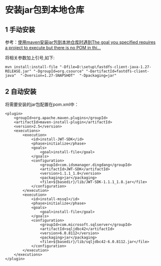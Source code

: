 # 安装jar包到本地仓库

## 1 手动安装

参考：[使用maven安装jar包到本地仓库时遇到The goal you specified requires a project to execute but there is no POM in thi...](https://blog.csdn.net/weixin_30682415/article/details/101948894)

将相关参数加上引号,如下:

```
mvn install:install-file "-Dfile=D:\setup\fastdfs-client-java-1.27-RELEASE.jar" "-DgroupId=org.csource" "-DartifactId=fastdfs-client-java"  "-Dversion=1.27-SNAPSHOT"  "-Dpackaging=jar"
```

## 2 自动安装

将需要安装的jar包配置在pom.xml中：

```
<plugin>
    <groupId>org.apache.maven.plugins</groupId>
    <artifactId>maven-install-plugin</artifactId>
    <version>2.5</version>
    <executions>
        <execution>
            <id>install-JWT-SDK</id>
            <phase>initialize</phase>
            <goals>
                <goal>install-file</goal>
            </goals>
            <configuration>
                <groupId>com.idsmanager.dingdang</groupId>
                <artifactId>JWT-SDK</artifactId>
                <version>1.1.1_1.8</version>
                <packaging>jar</packaging>
                <file>${basedir}/lib/JWT-SDK-1.1.1_1.8.jar</file>
            </configuration>
        </execution>
        <execution>
            <id>install-mssql</id>
            <phase>initialize</phase>
            <goals>
                <goal>install-file</goal>
            </goals>
            <configuration>
                <groupId>com.microsoft.sqlserver</groupId>
                <artifactId>sqljdbc42</artifactId>
                <version>6.0.8112</version>
                <packaging>jar</packaging>
                <file>${basedir}/lib/sqljdbc42-6.0.8112.jar</file>
            </configuration>
        </execution>
    </executions>
</plugin>
```
